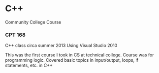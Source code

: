 # C++

Community College Course

<h3>CPT 168</h3>
C++ class circa summer 2013
Using Visual Studio 2010

This was the first course I took in CS at technical college. 
Course was for programming logic.
Covered basic topics in input/output, loops, if statements, etc. in C++
